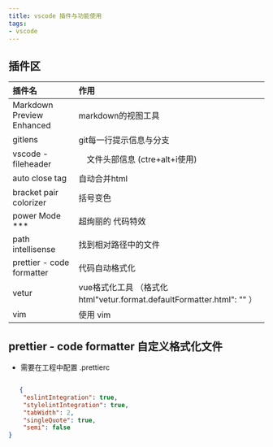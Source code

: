 ```yaml
---
title: vscode 插件与功能使用
tags: 
- vscode
---
```


## 插件区

|插件名|作用|
| :----- | :------- |
|Markdown Preview Enhanced | markdown的视图工具|
|gitlens | git每一行提示信息与分支|
|vscode -fileheader |　文件头部信息 (ctre+alt+i使用)|
|auto close tag| 自动合并html|
|bracket pair colorizer |括号变色|
|power Mode  ***  | 超绚丽的 代码特效|
|path intellisense  | 找到相对路径中的文件|
|prettier - code formatter | 代码自动格式化 |
|vetur | vue格式化工具 （格式化 html"vetur.format.defaultFormatter.html": "" ）|
|vim  | 使用 vim|

## prettier - code formatter 自定义格式化文件

* 需要在工程中配置 .prettierc 

``` json

   {
    "eslintIntegration": true,
    "stylelintIntegration": true,
    "tabWidth": 2,
    "singleQuote": true,
    "semi": false
}
```